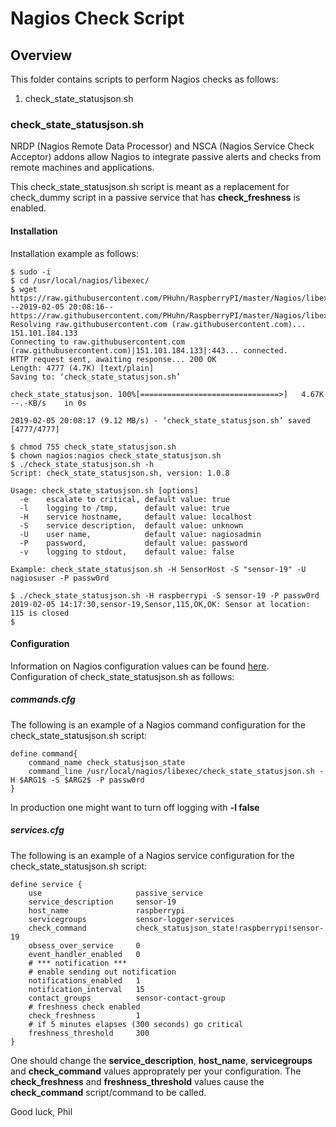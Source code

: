 # Nagios Check Script
## Overview

This folder contains scripts to perform Nagios checks as follows:
1. check_state_statusjson.sh

### check_state_statusjson.sh

NRDP (Nagios Remote Data Processor) and NSCA (Nagios Service Check Acceptor) addons allow Nagios to integrate passive alerts and checks from remote machines and applications.

This check_state_statusjson.sh script is meant as a replacement for check_dummy script in a passive service that has **check_freshness** is enabled.

#### Installation
Installation example as follows:

```
$ sudo -i
$ cd /usr/local/nagios/libexec/
$ wget https://raw.githubusercontent.com/PHuhn/RaspberryPI/master/Nagios/libexec/check_state_statusjson.sh
--2019-02-05 20:08:16--  https://raw.githubusercontent.com/PHuhn/RaspberryPI/master/Nagios/libexec/check_state_statusjson.sh
Resolving raw.githubusercontent.com (raw.githubusercontent.com)... 151.101.184.133
Connecting to raw.githubusercontent.com (raw.githubusercontent.com)|151.101.184.133|:443... connected.
HTTP request sent, awaiting response... 200 OK
Length: 4777 (4.7K) [text/plain]
Saving to: ‘check_state_statusjson.sh’

check_state_statusjson. 100%[===============================>]   4.67K  --.-KB/s    in 0s

2019-02-05 20:08:17 (9.12 MB/s) - ‘check_state_statusjson.sh’ saved [4777/4777]

$ chmod 755 check_state_statusjson.sh
$ chown nagios:nagios check_state_statusjson.sh
$ ./check_state_statusjson.sh -h
Script: check_state_statusjson.sh, version: 1.0.8

Usage: check_state_statusjson.sh [options]
  -e    escalate to critical, default value: true
  -l    logging to /tmp,      default value: true
  -H    service hostname,     default value: localhost
  -S    service description,  default value: unknown
  -U    user name,            default value: nagiosadmin
  -P    password,             default value: password
  -v    logging to stdout,    default value: false

Example: check_state_statusjson.sh -H SensorHost -S "sensor-19" -U nagiosuser -P passw0rd

$ ./check_state_statusjson.sh -H raspberrypi -S sensor-19 -P passw0rd
2019-02-05 14:17:30,sensor-19,Sensor,115,OK,OK: Sensor at location: 115 is closed
$
```
#### Configuration
Information on Nagios configuration values can be found [here](https://assets.nagios.com/downloads/nagioscore/docs/nagioscore/4/en/objectdefinitions.html).  Configuration of check_state_statusjson.sh as follows:

##### commands.cfg

The following is an example of a Nagios command configuration for the check_state_statusjson.sh script:

```
define command{
    command_name check_statusjson_state
    command_line /usr/local/nagios/libexec/check_state_statusjson.sh -H $ARG1$ -S $ARG2$ -P passw0rd
}
```

In production one might want to turn off logging with **-l false**

##### services.cfg

The following is an example of a Nagios service configuration for the check_state_statusjson.sh script:

```
define service {
    use                     passive_service
    service_description     sensor-19
    host_name               raspberrypi
    servicegroups           sensor-logger-services
    check_command           check_statusjson_state!raspberrypi!sensor-19
    obsess_over_service     0
    event_handler_enabled   0
    # *** notification ***
    # enable sending out notification
    notifications_enabled   1
    notification_interval   15
    contact_groups          sensor-contact-group
    # freshness check enabled
    check_freshness         1
    # if 5 minutes elapses (300 seconds) go critical
    freshness_threshold     300
}
```
One should change the **service_description**, **host_name**, **servicegroups** and **check_command** values approprately per your configuration.  The **check_freshness** and **freshness_threshold** values cause the **check_command** script/command to be called.

Good luck, Phil
